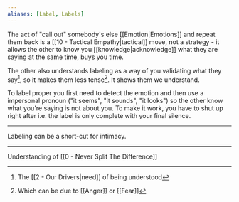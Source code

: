 ```yaml
---
aliases: [Label, Labels]
---
```


The act of "call out" somebody's else [[Emotion|Emotions]] and repeat them back is a [[10 - Tactical Empathy|tactical]] move, not a strategy - it allows the other to know you [[knowledge|acknowledge]] what they are saying at the same time, buys you time.

The other also understands labeling as a way of you validating what they say[^1], so it makes them less tense[^2]. It shows them we understand.

To label proper you first need to detect the emotion and then use a impersonal pronoun ("it seems", "it sounds", "it looks") so the other know what you're saying is not about you. To make it work, you have to shut up right after i.e. the label is only complete with your final silence.

---

Labeling can be a short-cut for intimacy.

---

Understanding of [[0 - Never Split The Difference]]

[^1]: The [[2 - Our Drivers|need]] of being understood
[^2]: Which can be due to [[Anger]] or [[Fear]]
